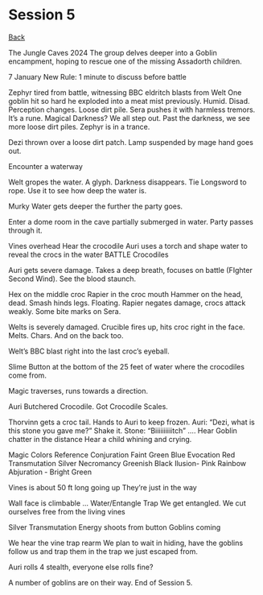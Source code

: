 # Session 5
[Back](ErubounesuWikiMain.md)

The Jungle Caves
2024
The group delves deeper into a Goblin encampment, hoping to rescue one of the missing Assadorth children.

7 January
New Rule: 1 minute to discuss before battle

Zephyr tired from battle, witnessing BBC eldritch blasts from Welt
One goblin hit so hard he exploded into a meat mist previously.
Humid.
Disad. Perception changes.
Loose dirt pile. Sera pushes it with harmless tremors. It’s a rune.
Magical Darkness?
We all step out. Past the darkness, we see more loose dirt piles.
Zephyr is in a trance.

Dezi thrown over a loose dirt patch.
Lamp suspended by mage hand goes out.

Encounter a waterway

Welt gropes the water. A glyph. Darkness disappears.
Tie Longsword to rope. Use it to see how deep the water is.

Murky Water gets deeper the further the party goes.

Enter a dome room in the cave partially submerged in water. Party passes through it.

Vines  overhead
Hear the crocodile
Auri uses a torch and shape water to reveal the crocs in the water
BATTLE
Crocodiles


Auri gets severe damage. Takes a deep breath, focuses on battle (FIghter Second Wind). See the blood staunch.

Hex on the middle croc
Rapier in the croc mouth
Hammer on the head, dead. Smash hinds legs. Floating.
Rapier negates damage, crocs attack weakly. Some bite marks on Sera.

Welts is severely damaged.
Crucible fires up, hits croc right in the face. Melts. Chars. And on the back too.

Welt’s BBC blast right into the last croc’s eyeball.

Slime Button at the bottom of the 25 feet of water where the crocodiles come from.

Magic traverses, runs towards a direction.

Auri Butchered Crocodile. Got Crocodile Scales.

Thorvinn gets a croc tail. Hands to Auri to keep frozen.
Auri: “Dezi, what is this stone you gave me?”
Shake it.
Stone: “Biiiiiiiiiitch”
….
Hear Goblin chatter in the distance
Hear a child whining and crying.

Magic Colors Reference
Conjuration Faint Green Blue
Evocation Red
Transmutation Silver
Necromancy Greenish Black
Ilusion- Pink Rainbow
Abjuration - Bright Green

Vines is about 50 ft long going up
They’re just in the way

Wall face is climbable
…
Water/Entangle Trap
We get entangled.
We cut ourselves free from the living vines


Silver Transmutation Energy shoots from button
Goblins coming

We hear the vine trap rearm
We plan to wait in hiding, have the goblins follow us and trap them in the trap we just escaped from.

Auri rolls 4 stealth, everyone else rolls fine?

A number of goblins are on their way.
End of Session 5.

